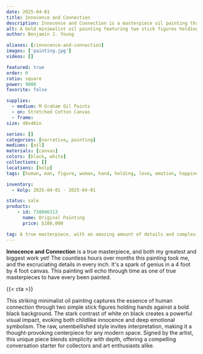 ```yaml
---
date: 2025-04-01
title: Innocence and Connection
description: Innocence and Connection is a masterpiece oil painting that highlights the complexity of human emotions we experience in human connection.
alt: A bold minimalist oil painting featuring two stick figures holding hands against a deep black background, symbolizing innocence, connection, and the beauty of simplicity.
author: Benjamin J. Young

aliases: [/innocence-and-connection]
images: ['painting.jpg']
videos: []

featured: true
order: 0
ratio: square
power: 9000
favorite: false

supplies:
  - medium: M Graham Oil Paints
  - on: Stretched Cotton Canvas
  - frame: 
size: 48x48in

series: []
categories: [narrative, painting]
mediums: [oil]
materials: [canvas]
colors: [black, white]
collections: []
locations: [kolp]
tags: [human, man, figure, woman, hand, holding, love, emotion, happiness, genius, masterpiece, complex]

inventory:
  - kolp: 2025-04-01 - 2025-04-01

status: sale
products:
    - id: 738046313
      name: Original Painting
      price: $100,000

tag: A true masterpiece, with an amazing amount of details and complexity hidden beneath layers of paint.
---
```


**Innocence and Connection** is a true masterpiece, and both my greatest and biggest work yet! The countless hours over months this painting took me, and the excruciating details in every inch. It's a spark of genius in a 4 foot by 4 foot canvas. This painting will echo through time as one of true masterpieces to have every been painted.

<!--more-->

{{< cta >}}

This striking minimalist oil painting captures the essence of human connection through two simple stick figures holding hands against a bold black background. The stark contrast of white on black creates a powerful visual impact, evoking both childlike innocence and deep emotional symbolism. The raw, unembellished style invites interpretation, making it a thought-provoking centerpiece for any modern space. Signed by the artist, this unique piece blends simplicity with depth, offering a compelling conversation starter for collectors and art enthusiasts alike.